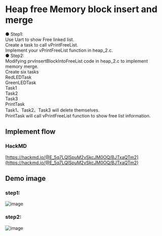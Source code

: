 # Heap free Memory block insert and merge

● Step1:  
Use Uart to show Free linked list.  
Create a task to call vPrintFreeList.  
Implement your vPrintFreeList function in heap_2.c.  
● Step2:  
Modifying prvInsertBlockIntoFreeList code in heap_2.c to implement memory merge.  
Create six tasks  
RedLEDTask  
GreenLEDTask  
Task1  
Task2  
Task3  
PrintTask  
Task1、Task2、Task3 will delete themselves.  
PrintTask will call vPrintFreeList function to show free list information.    
  
## Implement flow

### HackMD  
[https://hackmd.io/@E_5q7LQISpuM2vSkcJM0OQ/BJTxaQTm2](https://hackmd.io/@E_5q7LQISpuM2vSkcJM0OQ/BJTxaQTm2)
## Demo image
### step1:  
![image](https://user-images.githubusercontent.com/48405514/235456994-47aa621e-f8bf-4152-a5d9-3684f9544c0d.png)

### step2:  
![image](https://user-images.githubusercontent.com/48405514/235457024-a5aa0982-3a0b-444d-83dc-4570df6632ec.png)

